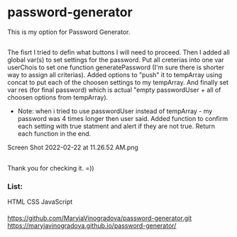 # password-generator
This is my option for Password Generator. 

## 
The fisrt I tried to defin what buttons I will need to proceed. Then I added all global var(s) to set settings for the password. Put all creterias into one var userChois to set one function generatePassword (I'm sure there is shorter way to assign all criterias). Added options to "push" it to tempArray using concat to put each of the choosen settings to my tempArray. And finally set var res (for final password) which is actual "empty passwordUser + all of choosen options from tempArray). 
* Note: when i tried to use passwordUser instead of tempArray - my password was 4 times longer then user said.
Added function to confirm each setting with true statment and alert if they are not true. Return each function in the end. 

Screen Shot 2022-02-22 at 11.26.52 AM.png
## 
Thank you for checking it. =))

### List:
HTML
CSS
JavaScript


####
https://github.com/MaryiaVinogradova/password-generator.git
https://maryiavinogradova.github.io/password-generator/


